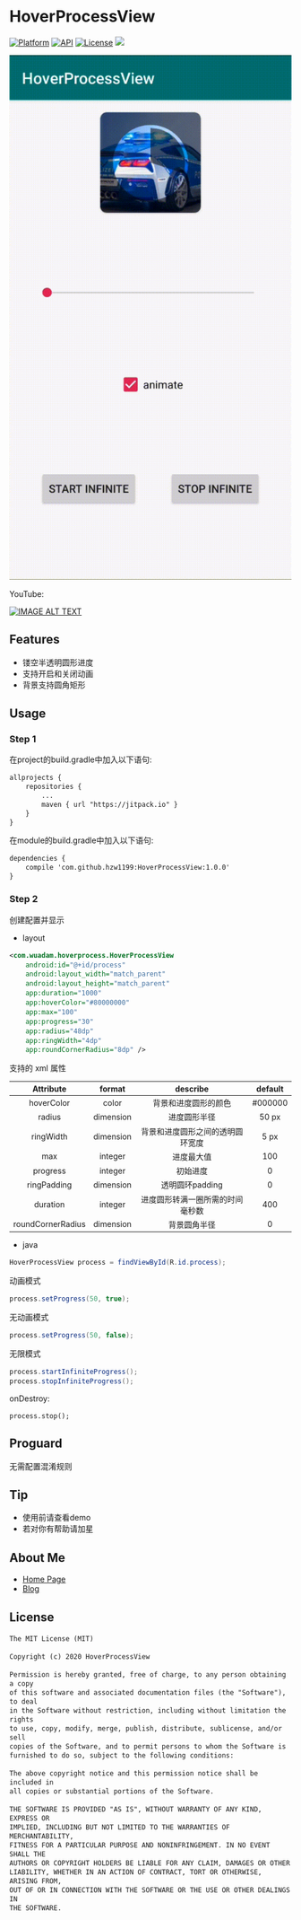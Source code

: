 # HoverProcessView
[![Platform](https://img.shields.io/badge/platform-android-green.svg)](http://developer.android.com/index.html)
[![API](https://img.shields.io/badge/API-19%2B-brightgreen.svg?style=flat)](https://android-arsenal.com/api?level=19)
[![License](https://img.shields.io/badge/License-MIT-blue.svg?style=flat)](http://opensource.org/licenses/MIT)
[![](https://jitpack.io/v/hzw1199/HoverProcessView.svg)](https://jitpack.io/#hzw1199/HoverProcessView)

![](/media/showcase.gif)

YouTube:  

[![IMAGE ALT TEXT](http://img.youtube.com/vi/oEDLgtpN0gk/0.jpg)](https://youtu.be/oEDLgtpN0gk "HoverProcessView")

## Features

* 镂空半透明圆形进度
* 支持开启和关闭动画
* 背景支持圆角矩形

## Usage

### Step 1

在project的build.gradle中加入以下语句:  

```
allprojects {
    repositories {
        ...
        maven { url "https://jitpack.io" }
    }
}
```

在module的build.gradle中加入以下语句:  

```
dependencies {
    compile 'com.github.hzw1199:HoverProcessView:1.0.0'
}
```

### Step 2

创建配置并显示

* layout

```xml
<com.wuadam.hoverprocess.HoverProcessView
    android:id="@+id/process"
    android:layout_width="match_parent"
    android:layout_height="match_parent"
    app:duration="1000"
    app:hoverColor="#80000000"
    app:max="100"
    app:progress="30"
    app:radius="48dp"
    app:ringWidth="4dp"
    app:roundCornerRadius="8dp" />
```

支持的 xml 属性

| Attribute      | format        | describe  | default |
| :---------: | :-------------: |:-------------:|:-------------:|
| hoverColor |color|背景和进度圆形的颜色|#000000|
| radius |dimension|进度圆形半径|50 px|
| ringWidth |dimension|背景和进度圆形之间的透明圆环宽度|5 px|
| max |integer|进度最大值|100|
| progress |integer|初始进度|0|
| ringPadding |dimension|透明圆环padding|0|
| duration |integer|进度圆形转满一圈所需的时间毫秒数|400|
| roundCornerRadius |dimension|背景圆角半径|0|

* java

```java
HoverProcessView process = findViewById(R.id.process);
```

动画模式

```java
process.setProgress(50, true);
```

无动画模式

```java
process.setProgress(50, false);
```

无限模式

```java
process.startInfiniteProgress();
process.stopInfiniteProgress();
```

onDestroy:

```
process.stop();
```

## Proguard
无需配置混淆规则

## Tip

* 使用前请查看demo
* 若对你有帮助请加星

## About Me

* [Home Page](https://zongheng.pro)
* [Blog](https://blog.zongheng.pro)

## License

```
The MIT License (MIT)

Copyright (c) 2020 HoverProcessView

Permission is hereby granted, free of charge, to any person obtaining a copy
of this software and associated documentation files (the "Software"), to deal
in the Software without restriction, including without limitation the rights
to use, copy, modify, merge, publish, distribute, sublicense, and/or sell
copies of the Software, and to permit persons to whom the Software is
furnished to do so, subject to the following conditions:

The above copyright notice and this permission notice shall be included in
all copies or substantial portions of the Software.

THE SOFTWARE IS PROVIDED "AS IS", WITHOUT WARRANTY OF ANY KIND, EXPRESS OR
IMPLIED, INCLUDING BUT NOT LIMITED TO THE WARRANTIES OF MERCHANTABILITY,
FITNESS FOR A PARTICULAR PURPOSE AND NONINFRINGEMENT. IN NO EVENT SHALL THE
AUTHORS OR COPYRIGHT HOLDERS BE LIABLE FOR ANY CLAIM, DAMAGES OR OTHER
LIABILITY, WHETHER IN AN ACTION OF CONTRACT, TORT OR OTHERWISE, ARISING FROM,
OUT OF OR IN CONNECTION WITH THE SOFTWARE OR THE USE OR OTHER DEALINGS IN
THE SOFTWARE.
```